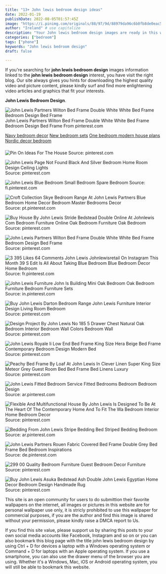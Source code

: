 ```yaml
---
title: "13+ John lewis bedroom design ideas"
date: 2022-01-19
publishDate: 2022-08-05T01:57:45Z
image: "https://i.pinimg.com/originals/88/97/9d/88979da96c6b0fb8de0eac5cdeb4e9bc.jpg"
author: "Ireland" # use capitalize
description: "Your John lewis bedroom design images are ready in this website. John lewis bedroom design are a topic that is being searched for and liked by netizens now. You can Download the John lewis bedroom design files here. Get all royalty-free photos and vectors."
categories: ["bedroom"]
tags: ["phone"]
keywords: "John lewis bedroom design"
draft: false

---
```


If you're searching for **john lewis bedroom design** images information linked to the **john lewis bedroom design** interest, you have visit the right  blog.  Our site always  gives you  hints  for downloading  the highest  quality video and picture  content, please kindly surf and find more enlightening video articles and graphics  that fit your interests.

**John Lewis Bedroom Design**. 

![John Lewis Partners Wilton Bed Frame Double White White Bed Frame Bedroom Design Bed Frame](https://i.pinimg.com/originals/69/bd/49/69bd499dc494fcb82b68cc264a7372ef.jpg "John Lewis Partners Wilton Bed Frame Double White White Bed Frame Bedroom Design Bed Frame")
John Lewis Partners Wilton Bed Frame Double White White Bed Frame Bedroom Design Bed Frame From pinterest.com

[Navy bedroom decor](/navy-bedroom-decor/)
[New bedroom sets](/new-bedroom-sets/)
[One bedroom modern house plans](/one-bedroom-modern-house-plans/)
[Nordic decor bedroom](/nordic-decor-bedroom/)



### 

 


![Pin On Ideas For The House](https://i.pinimg.com/originals/c5/56/34/c55634e75bc51bdae9f08fe610062d41.jpg "Pin On Ideas For The House")
Source: pinterest.com

 

![John Lewis Page Not Found Black And Silver Bedroom Home Room Design Ceiling Lights](https://i.pinimg.com/originals/47/c0/67/47c067772670a0f34d68733606bb6074.jpg "John Lewis Page Not Found Black And Silver Bedroom Home Room Design Ceiling Lights")
Source: pinterest.com

 

![John Lewis Blue Bedroom Small Bedroom Spare Bedroom](https://i.pinimg.com/originals/b1/98/25/b1982564674895919a9b0c7baf58ae8f.jpg "John Lewis Blue Bedroom Small Bedroom Spare Bedroom")
Source: fi.pinterest.com

 

![Croft Collection Skye Bedroom Range At John Lewis Partners Blue Bedroom Home Decor Bedroom Master Bedrooms Decor](https://i.pinimg.com/originals/fe/45/57/fe4557d954f802303e306ed585179f2e.jpg "Croft Collection Skye Bedroom Range At John Lewis Partners Blue Bedroom Home Decor Bedroom Master Bedrooms Decor")
Source: pt.pinterest.com

 

![Buy House By John Lewis Stride Bedstead Double Online At Johnlewis Com Bedroom Furniture Online Oak Bedroom Furniture Oak Bedroom](https://i.pinimg.com/originals/4f/e6/7d/4fe67d64642efb5a017dac4d58768f92.jpg "Buy House By John Lewis Stride Bedstead Double Online At Johnlewis Com Bedroom Furniture Online Oak Bedroom Furniture Oak Bedroom")
Source: pinterest.com

 

![John Lewis Partners Wilton Bed Frame Double White White Bed Frame Bedroom Design Bed Frame](https://i.pinimg.com/originals/69/bd/49/69bd499dc494fcb82b68cc264a7372ef.jpg "John Lewis Partners Wilton Bed Frame Double White White Bed Frame Bedroom Design Bed Frame")
Source: pinterest.com

 

![3 395 Likes 64 Comments John Lewis Johnlewisretail On Instagram This Month 39 S Edit Is All About Taking Blue Bedroom Blue Bedroom Decor Home Bedroom](https://i.pinimg.com/originals/26/38/ca/2638ca4237cebe352cc7c8a6a9c25579.jpg "3 395 Likes 64 Comments John Lewis Johnlewisretail On Instagram This Month 39 S Edit Is All About Taking Blue Bedroom Blue Bedroom Decor Home Bedroom")
Source: fr.pinterest.com

 

![John Lewis Furniture John Is Building Mini Oak Bedroom Oak Bedroom Furniture Bedroom Furniture Sets](https://i.pinimg.com/736x/d8/66/67/d8666714d176eac088459ec8b808a5ca.jpg "John Lewis Furniture John Is Building Mini Oak Bedroom Oak Bedroom Furniture Bedroom Furniture Sets")
Source: in.pinterest.com

 

![Buy John Lewis Darton Bedroom Range John Lewis Furniture Interior Design Living Room Bedroom](https://i.pinimg.com/originals/c9/3b/8d/c93b8d30a78aa6ab3a13a44b82184df1.jpg "Buy John Lewis Darton Bedroom Range John Lewis Furniture Interior Design Living Room Bedroom")
Source: pinterest.com

 

![Design Project By John Lewis No 185 5 Drawer Chest Natural Oak Bedroom Interior Bedroom Wall Colors Bedroom Wall](https://i.pinimg.com/originals/d5/0c/be/d50cbea990828d6db2205e890d214a13.jpg "Design Project By John Lewis No 185 5 Drawer Chest Natural Oak Bedroom Interior Bedroom Wall Colors Bedroom Wall")
Source: pinterest.com

 

![John Lewis Royale Ii Low End Bed Frame King Size Hera Beige Bed Frame Contemporary Bedroom Design Modern Bed](https://i.pinimg.com/originals/30/fb/e3/30fbe383224de3cfa117cb45427a0601.jpg "John Lewis Royale Ii Low End Bed Frame King Size Hera Beige Bed Frame Contemporary Bedroom Design Modern Bed")
Source: pinterest.com

 

![Peachy Bed Frame By Loaf At John Lewis In Clever Linen Super King Size Meteor Grey Guest Room Bed Bed Frame Bed Linens Luxury](https://i.pinimg.com/originals/24/0d/99/240d9927714b0efb2e3315dc3c6cbf4e.jpg "Peachy Bed Frame By Loaf At John Lewis In Clever Linen Super King Size Meteor Grey Guest Room Bed Bed Frame Bed Linens Luxury")
Source: pinterest.com

 

![John Lewis Fitted Bedroom Service Fitted Bedrooms Bedroom Bedroom Design](https://i.pinimg.com/originals/81/71/3c/81713cf8f53ce308ed63dbeefd0f7731.jpg "John Lewis Fitted Bedroom Service Fitted Bedrooms Bedroom Bedroom Design")
Source: ar.pinterest.com

 

![Flexible And Multifunctional House By John Lewis Is Designed To Be At The Heart Of The Contemporary Home And To Fit The Wa Bedroom Interior Home Bedroom Decor](https://i.pinimg.com/564x/4e/bd/31/4ebd3128599a1f1a9aadc8db1e5c4d67.jpg "Flexible And Multifunctional House By John Lewis Is Designed To Be At The Heart Of The Contemporary Home And To Fit The Wa Bedroom Interior Home Bedroom Decor")
Source: pinterest.com

 

![Bedding From John Lewis Stripe Bedding Bed Striped Bedding Bedroom](https://i.pinimg.com/originals/cb/6b/a7/cb6ba71b010ef50f5c15b89edb7c8790.jpg "Bedding From John Lewis Stripe Bedding Bed Striped Bedding Bedroom")
Source: ar.pinterest.com

 

![John Lewis Partners Rouen Fabric Covered Bed Frame Double Grey Bed Frame Bed Bedroom Inspirations](https://i.pinimg.com/originals/05/cb/4f/05cb4fe87af2ff0b4ad83637b31d0dbc.jpg "John Lewis Partners Rouen Fabric Covered Bed Frame Double Grey Bed Frame Bed Bedroom Inspirations")
Source: de.pinterest.com

 

![299 00 Quality Bedroom Furniture Guest Bedroom Decor Furniture](https://i.pinimg.com/originals/b5/fb/33/b5fb3381a74eba4305d2d073a48de9e5.jpg "299 00 Quality Bedroom Furniture Guest Bedroom Decor Furniture")
Source: pinterest.com

 

![Buy John Lewis Asuka Bedstead Ash Double John Lewis Egyptian Home Decor Bedroom Design Handmade Rug](https://i.pinimg.com/originals/88/97/9d/88979da96c6b0fb8de0eac5cdeb4e9bc.jpg "Buy John Lewis Asuka Bedstead Ash Double John Lewis Egyptian Home Decor Bedroom Design Handmade Rug")
Source: pinterest.com

 

This site is an open community for users to do submittion their favorite wallpapers on the internet, all images or pictures in this website are for personal wallpaper use only, it is stricly prohibited to use this wallpaper for commercial purposes, if you are the author and find this image is shared without your permission, please kindly raise a DMCA report to Us.

If you find this site value, please support us by sharing this posts to your own social media accounts like Facebook, Instagram and so on or you can also bookmark this blog page with the title john lewis bedroom design by using Ctrl + D for devices a laptop with a Windows operating system or Command + D for laptops with an Apple operating system. If you use a smartphone, you can also use the drawer menu of the browser you are using. Whether it's a Windows, Mac, iOS or Android operating system, you will still be able to bookmark this website.
